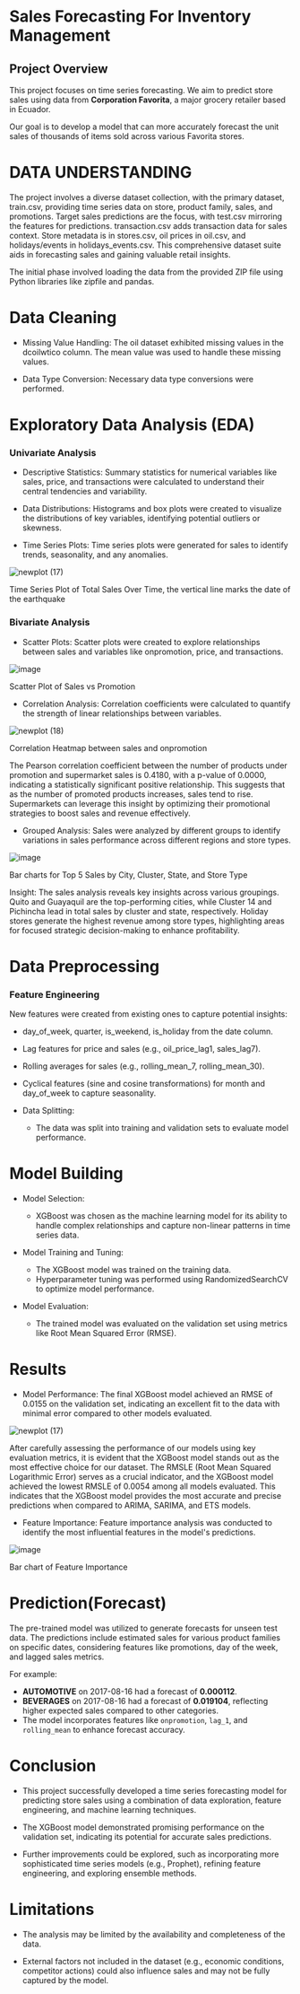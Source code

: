 # Sales Forecasting For Inventory Management

## Project Overview

This project focuses on time series forecasting. We aim to predict store sales using data from **Corporation Favorita**, a major grocery retailer based in Ecuador.

Our goal is to develop a model that can more accurately forecast the unit sales of thousands of items sold across various Favorita stores. 

# DATA UNDERSTANDING

The project involves a diverse dataset collection, with the primary dataset, train.csv, providing time series data on store, product family, sales, and promotions. Target sales predictions are the focus, with test.csv mirroring the features for predictions. transaction.csv adds transaction data for sales context. Store metadata is in stores.csv, oil prices in oil.csv, and holidays/events in holidays_events.csv. This comprehensive dataset suite aids in forecasting sales and gaining valuable retail insights.

The initial phase involved loading the data from the provided ZIP file using Python libraries like zipfile and pandas.

# Data Cleaning

- Missing Value Handling: The oil dataset exhibited missing values in the dcoilwtico column. The mean value was used to handle these missing values.
  
- Data Type Conversion: Necessary data type conversions were performed.


# Exploratory Data Analysis (EDA)

### Univariate Analysis

- Descriptive Statistics: Summary statistics for numerical variables like sales, price, and transactions were calculated to understand their central tendencies and variability.

- Data Distributions: Histograms and box plots were created to visualize the distributions of key variables, identifying potential outliers or skewness.

- Time Series Plots: Time series plots were generated for sales to identify trends, seasonality, and any anomalies.

![newplot (17)](https://github.com/user-attachments/assets/395e7428-769d-45e7-9fa8-fdd34b0c181b)

Time Series Plot of Total Sales Over Time, the vertical line marks the date of the earthquake

### Bivariate Analysis

- Scatter Plots: Scatter plots were created to explore relationships between sales and variables like onpromotion, price, and transactions.

![image](https://github.com/user-attachments/assets/be80470c-74a8-4d35-a8d6-023867b85b91)

Scatter Plot of Sales vs Promotion


- Correlation Analysis: Correlation coefficients were calculated to quantify the strength of linear relationships between variables.

![newplot (18)](https://github.com/user-attachments/assets/c0167d86-8e55-4633-8952-f3234bbde725)

Correlation Heatmap between sales and onpromotion

The Pearson correlation coefficient between the number of products under promotion and supermarket sales is 0.4180, with a p-value of 0.0000, indicating a statistically significant positive relationship. This suggests that as the number of promoted products increases, sales tend to rise. Supermarkets can leverage this insight by optimizing their promotional strategies to boost sales and revenue effectively.

- Grouped Analysis: Sales were analyzed by different groups to identify variations in sales performance across different regions and store types.

![image](https://github.com/user-attachments/assets/7973a8cc-fd99-4440-a2ca-11fe4f06d2f6)

Bar charts for Top 5 Sales by City, Cluster, State, and Store Type

Insight: The sales analysis reveals key insights across various groupings. Quito and Guayaquil are the top-performing cities, while Cluster 14 and Pichincha lead in total sales by cluster and state, respectively. Holiday stores generate the highest revenue among store types, highlighting areas for focused strategic decision-making to enhance profitability.


# Data Preprocessing

### Feature Engineering

New features were created from existing ones to capture potential insights:
- day_of_week, quarter, is_weekend, is_holiday from the date column.

- Lag features for price and sales (e.g., oil_price_lag1, sales_lag7).

- Rolling averages for sales (e.g., rolling_mean_7, rolling_mean_30).

- Cyclical features (sine and cosine transformations) for month and day_of_week to capture seasonality.

- Data Splitting:
   - The data was split into training and validation sets to evaluate model performance.

# Model Building

- Model Selection:
   - XGBoost was chosen as the machine learning model for its ability to handle complex relationships and capture non-linear patterns in time series data.

- Model Training and Tuning:
   - The XGBoost model was trained on the training data.
   - Hyperparameter tuning was performed using RandomizedSearchCV to optimize model performance.

- Model Evaluation:
   - The trained model was evaluated on the validation set using metrics like Root Mean Squared Error (RMSE).

# Results

- Model Performance: The final XGBoost model achieved an RMSE of 0.0155 on the validation set, indicating an excellent fit to the data with minimal error compared to other models evaluated.

![newplot (17)](https://github.com/user-attachments/assets/efac61b3-4cf6-4d86-8603-a4f2bb47712d)

After carefully assessing the performance of our models using key evaluation metrics, it is evident that the XGBoost model stands out as the most effective choice for our dataset. The RMSLE (Root Mean Squared Logarithmic Error) serves as a crucial indicator, and the XGBoost model achieved the lowest RMSLE of 0.0054 among all models evaluated. This indicates that the XGBoost model provides the most accurate and precise predictions when compared to ARIMA, SARIMA, and ETS models.

- Feature Importance: Feature importance analysis was conducted to identify the most influential features in the model's predictions.
  
![image](https://github.com/user-attachments/assets/a51471df-866f-4397-bc83-ad8bc5036a46)

Bar chart of Feature Importance


# Prediction(Forecast)

The pre-trained model was utilized to generate forecasts for unseen test data. The predictions include estimated sales for various product families on specific dates, considering features like promotions, day of the week, and lagged sales metrics.


For example:
- **AUTOMOTIVE** on 2017-08-16 had a forecast of **0.000112**.
- **BEVERAGES** on 2017-08-16 had a forecast of **0.019104**, reflecting higher expected sales compared to other categories.
- The model incorporates features like `onpromotion`, `lag_1`, and `rolling_mean` to enhance forecast accuracy.


# Conclusion

- This project successfully developed a time series forecasting model for predicting store sales using a combination of data exploration, feature engineering, and machine learning techniques.

- The XGBoost model demonstrated promising performance on the validation set, indicating its potential for accurate sales predictions.

- Further improvements could be explored, such as incorporating more sophisticated time series models (e.g., Prophet), refining feature engineering, and exploring ensemble methods.


# Limitations

- The analysis may be limited by the availability and completeness of the data.

- External factors not included in the dataset (e.g., economic conditions, competitor actions) could also influence sales and may not be fully captured by the model.






